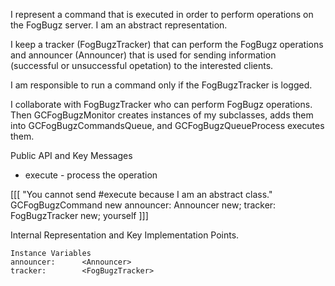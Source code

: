 I represent a command that is executed in order to perform operations on the FogBugz server.
I am an abstract representation.

I keep a tracker (FogBugzTracker) that can perform the FogBugz operations and announcer (Announcer) that is used for sending information (successful or unsuccessful opetation) to the interested clients.

I am responsible to run a command only if the FogBugzTracker is logged.

I collaborate with FogBugzTracker who can perform FogBugz operations. Then GCFogBugzMonitor creates instances of my subclasses, adds them into GCFogBugzCommandsQueue, and GCFogBugzQueueProcess executes them.

Public API and Key Messages

- execute - process the operation

[[[
	"You cannot send #execute because I am an abstract class."
   GCFogBugzCommand new 
		announcer: Announcer new;
		tracker: FogBugzTracker new;
		yourself
]]]
 
Internal Representation and Key Implementation Points.

    Instance Variables
	announcer:		<Announcer>
	tracker:		<FogBugzTracker>
